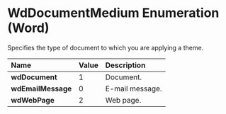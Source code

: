 
# WdDocumentMedium Enumeration (Word)

Specifies the type of document to which you are applying a theme.



|**Name**|**Value**|**Description**|
|:-----|:-----|:-----|
|**wdDocument**|1|Document.|
|**wdEmailMessage**|0|E-mail message.|
|**wdWebPage**|2|Web page.|
